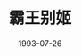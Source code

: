 ---
layout: movie-review
title: 霸王别姬
description: >
  应该是我看过的第一部同性片，还是高中一次历史课上老师放给我们看的，当时看完的感受就是精彩、震撼。
category: 电影
img: assets/img/movie/before2020/霸王别姬.webp
star: 5
date: 1993-07-26
---